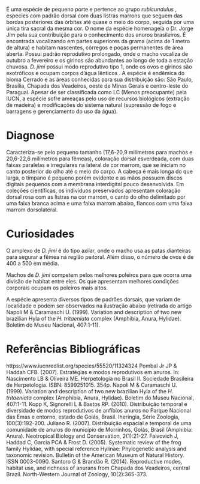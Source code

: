 <div class="descricao-geral">
 <p>
  É uma espécie de pequeno porte e pertence ao grupo
  <em>
   rubicundulus
  </em>
  , espécies com padrão dorsal com duas listras marrons que seguem das bordas posteriores das órbitas até quase o meio do corpo, seguida por uma única tira
  <glossario>
   sacral
  </glossario>
  da mesma cor. O nome da espécie homenageia o Dr. Jorge Jim pela sua contribuição para o conhecimento dos anuros brasileiros. É encontrada vocalizando em partes superiores da grama (acima de 1 metro de altura) e habitam nascentes, córregos e poças permanentes de área aberta. Possui padrão reprodutivo prolongado, onde o macho vocaliza de outubro a fevereiro e os girinos são abundantes ao longo de toda a estação chuvosa.
  <em>
   D. jimi
  </em>
  possui modo reprodutivo tipo 1, onde os ovos e girinos são
  <glossario>
   exotróficos
  </glossario>
  e ocupam corpos d’água
  <glossario>
   lênticos
  </glossario>
  . A espécie é endêmica do bioma Cerrado e as áreas conhecidas para sua distribuição são: São Paulo, Brasília, Chapada dos Veadeiros, oeste de Minas Gerais e centro-leste do Paraguai. Apesar de ser classificada como LC (Menos preocupante) pela IUCN, a espécie sofre ameaças pelo uso de recursos biológicos (extração de madeira) e modificações do sistema natural (supressão de fogo e barragens e gerenciamento do uso da água).
 </p>
</div>
<div class="diagnose">
 <h1>
  Diagnose
 </h1>
 <p>
  Caracteriza-se pelo pequeno tamanho (17,6-20,9 milímetros para machos e 20,6-22,6 milímetros para fêmeas), coloração dorsal esverdeada, com duas faixas paralelas e irregulares na lateral de cor marrom, que se iniciam no canto posterior do olho até o meio do corpo. A cabeça é mais longa do que larga, o tímpano é pequeno porém evidente e as mãos possuem discos digitais pequenos com a membrana interdigital pouco desenvolvida. Em coleções científicas, os indivíduos preservados apresentam coloração dorsal rosa com as listras na cor marrom, o canto do olho delimitado por uma faixa branca acima e uma faixa marrom abaixo, flancos com uma faixa marrom dorsolateral.
 </p>
</div>
<div class="curiosidades">
 <h1>
  Curiosidades
 </h1>
 <p>
  O
  <glossario>
   amplexo
  </glossario>
  de
  <em>
   D. jimi
  </em>
  é do tipo axilar, onde o macho usa as patas dianteiras para segurar a fêmea na região peitoral. Além disso, o número de ovos é de 400 a 500 em média.
 </p>
 <p>
  Machos de
  <em>
   D. jimi
  </em>
  competem pelos melhores poleiros para que ocorra uma divisão de habitat entre eles. Os que apresentam melhores condições corporais ocupam os
  <glossario>
   poleiros
  </glossario>
  mais altos.
 </p>
 <p>
  A espécie apresenta diversos tipos de padrões dorsais, que variam de localidade e podem ser observados na ilustração abaixo (retirada do artigo Napoli M &amp; Caramaschi U. (1999). Variation and description of two new brazilian Hyla of the
  <em>
   H. tritaeniata
  </em>
  complex (Amphibia, Anura, Hylidae). Boletim do Museu Nacional, 407:1-11).
 </p>
</div>
<div class="referencias-bibliograficas">
 <h1>
  Referências Bibliográficas
 </h1>
 <p>
  https://www.iucnredlist.org/species/55520/11324324
Pombal Jr JP &amp; Haddah CFB. (2007). Estratégias e modos reprodutivos em anuros. In: Nascimento LB &amp; Oliveira ME. Herpetologia no Brasil II. Sociedade Brasileira de Herpetologia. ISBN: 8599251015. 354p.
Napoli M &amp; Caramaschi U. (1999). Variation and description of two new brazilian Hyla of the
  <em>
   H. tritaeniata
  </em>
  complex (Amphibia, Anura, Hylidae). Boletim do Museu Nacional, 407:1-11.
Kopp K, Signorelli L &amp; Bastos RP. (2010). Distribuição temporal e diversidade de modos reprodutivos de anfíbios anuros no Parque Nacional das Emas e entorno, estado de Goiás, Brasil. Iheringia, Série Zoologia, 100(3):192-200.
Juliano R. (2007). Distribuição espacial e temporal de uma comunidade de anuros do município de Morrinhos, Goiás, Brasil (Amphibia: Anura). Neotropical Biology and Conservation, 2(1):21-27.
Faivovich J, Haddad C, Garcia PCA &amp; Frost D. (2005). Systematic review of the frog family Hylidae, with special reference Hylinae: Phylogenetic analysis and taxonomic revision. Bulletin of the American Museum of Natural History. ISSN 0003-0090.
Santoro G &amp; Brandão R. (2014). Reproductive modes, habitat use, and richness of anurans from Chapada dos Veadeiros, central Brazil. North-Western Journal of Zoology, 10(2):365-373.
 </p>
</div>
